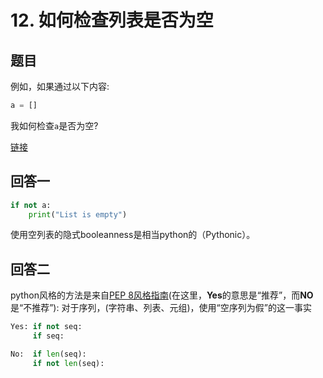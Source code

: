 # 12. 如何检查列表是否为空

## 题目

例如，如果通过以下内容:
```python
a = []
```
我如何检查`a`是否为空?

[链接](https://stackoverflow.com/questions/53513/how-do-i-check-if-a-list-is-empty)

## 回答一

```python
if not a:
    print("List is empty")
```
使用空列表的隐式booleanness是相当python的（Pythonic）。

## 回答二

python风格的方法是来自[PEP 8风格指南](https://www.python.org/dev/peps/pep-0008/)(在这里，**Yes**的意思是“推荐”，而**NO**是“不推荐”):
对于序列，(字符串、列表、元组)，使用“空序列为假”的这一事实

```python
Yes: if not seq:
     if seq:

No:  if len(seq):
     if not len(seq):
```